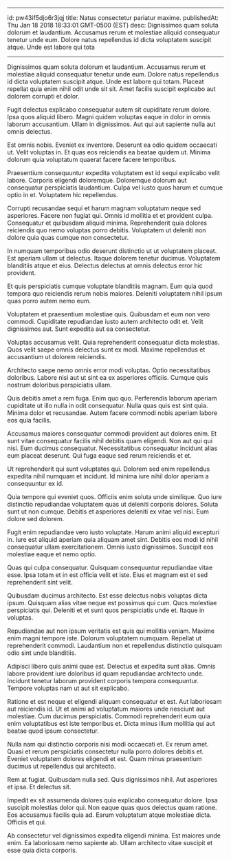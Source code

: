 
---
id: pw43if5djo6r3jqj
title: Natus consectetur pariatur maxime.
publishedAt: Thu Jan 18 2018 18:33:01 GMT-0500 (EST)
desc: Dignissimos quam soluta dolorum et laudantium. Accusamus rerum et molestiae aliquid consequatur tenetur unde eum. Dolore natus repellendus id dicta voluptatem suscipit atque. Unde est labore qui tota

---



Dignissimos quam soluta dolorum et laudantium. Accusamus rerum et molestiae aliquid consequatur tenetur unde eum. Dolore natus repellendus id dicta voluptatem suscipit atque. Unde est labore qui totam. Placeat repellat quia enim nihil odit unde sit sit. Amet facilis suscipit explicabo aut dolorem corrupti et dolor.
 Fugit delectus explicabo consequatur autem sit cupiditate rerum dolore. Ipsa quos aliquid libero. Magni quidem voluptas eaque in dolor in omnis laborum accusantium. Ullam in dignissimos. Aut qui aut sapiente nulla aut omnis delectus.
 Est omnis nobis. Eveniet ex inventore. Deserunt ea odio quidem occaecati ut. Velit voluptas in. Et quas eos reiciendis ea beatae quidem ut. Minima dolorum quia voluptatum quaerat facere facere temporibus.


Praesentium consequuntur expedita voluptatem est id sequi explicabo velit labore. Corporis eligendi doloremque. Doloremque dolorum aut consequatur perspiciatis laudantium. Culpa vel iusto quos harum et cumque optio in et. Voluptatem hic repellendus.
 Corrupti recusandae sequi et harum magnam voluptatum neque sed asperiores. Facere non fugiat qui. Omnis id mollitia et et provident culpa. Consequatur et quibusdam aliquid minima. Reprehenderit quia dolores reiciendis quo nemo voluptas porro debitis. Voluptatem ut deleniti non dolore quia quas cumque non consectetur.
 In numquam temporibus odio deserunt distinctio ut ut voluptatem placeat. Est aperiam ullam ut delectus. Itaque dolorem tenetur ducimus. Voluptatem blanditiis atque et eius. Delectus delectus at omnis delectus error hic provident.


Et quis perspiciatis cumque voluptate blanditiis magnam. Eum quia quod tempora quo reiciendis rerum nobis maiores. Deleniti voluptatem nihil ipsum quas porro autem nemo eum.
 Voluptatem et praesentium molestiae quis. Quibusdam et eum non vero commodi. Cupiditate repudiandae iusto autem architecto odit et. Velit dignissimos aut. Sunt expedita aut ea consectetur.
 Voluptas accusamus velit. Quia reprehenderit consequatur dicta molestias. Quos velit saepe omnis delectus sunt ex modi. Maxime repellendus et accusantium ut dolorem reiciendis.


Architecto saepe nemo omnis error modi voluptas. Optio necessitatibus doloribus. Labore nisi aut ut sint ea ex asperiores officiis. Cumque quis nostrum doloribus perspiciatis ullam.
 Quis debitis amet a rem fuga. Enim quo quo. Perferendis laborum aperiam cupiditate ut illo nulla in odit consequatur. Nulla quas quis est sint quia. Minima dolor et recusandae. Autem facere commodi nobis aperiam labore eos quia facilis.
 Accusamus maiores consequatur commodi provident aut dolores enim. Et sunt vitae consequatur facilis nihil debitis quam eligendi. Non aut qui qui nisi. Eum ducimus consequatur. Necessitatibus consequatur incidunt alias eum placeat deserunt. Qui fuga eaque sed rerum reiciendis et et.


Ut reprehenderit qui sunt voluptates qui. Dolorem sed enim repellendus expedita nihil numquam et incidunt. Id minima iure nihil dolor aperiam a consequuntur ex id.
 Quia tempore qui eveniet quos. Officiis enim soluta unde similique. Quo iure distinctio repudiandae voluptatem quas ut deleniti corporis dolores. Soluta sunt ut non cumque. Debitis et asperiores deleniti ex vitae vel nisi. Eum dolore sed dolorem.
 Fugit enim repudiandae vero iusto voluptate. Harum animi aliquid excepturi in. Iure est aliquid aperiam quia aliquam amet sint. Debitis eos modi id nihil consequatur ullam exercitationem. Omnis iusto dignissimos. Suscipit eos molestiae eaque et nemo optio.


Quas qui culpa consequatur. Quisquam consequuntur repudiandae vitae esse. Ipsa totam et in est officia velit et iste. Eius et magnam est et sed reprehenderit sint velit.
 Quibusdam ducimus architecto. Est esse delectus nobis voluptas dicta ipsum. Quisquam alias vitae neque est possimus qui cum. Quos molestiae perspiciatis qui. Deleniti et et sunt quos perspiciatis unde et. Itaque in voluptas.
 Repudiandae aut non ipsum veritatis est quis qui mollitia veniam. Maxime enim magni tempore iste. Dolorum voluptatem numquam. Repellat ut reprehenderit commodi. Laudantium non et repellendus distinctio quisquam odio sint unde blanditiis.


Adipisci libero quis animi quae est. Delectus et expedita sunt alias. Omnis labore provident iure doloribus id quam repudiandae architecto unde. Incidunt tenetur laborum provident corporis tempora consequuntur. Tempore voluptas nam ut aut sit explicabo.
 Ratione et est neque et eligendi aliquam consequatur et est. Aut laboriosam aut reiciendis id. Ut et animi ad voluptatum maiores unde nesciunt aut molestiae. Cum ducimus perspiciatis. Commodi reprehenderit eum quia enim voluptatibus est iste temporibus et. Dicta minus illum mollitia qui aut beatae quod ipsum consectetur.
 Nulla nam qui distinctio corporis nisi modi occaecati et. Ex rerum amet. Quasi et rerum perspiciatis consectetur nulla porro dolores debitis et. Eveniet voluptatem dolores eligendi et est. Quam minus praesentium ducimus ut repellendus qui architecto.


Rem at fugiat. Quibusdam nulla sed. Quis dignissimos nihil. Aut asperiores et ipsa. Et delectus sit.
 Impedit ex sit assumenda dolores quia explicabo consequatur dolore. Ipsa suscipit molestias dolor qui. Non eaque quas quos delectus quam ratione. Eos accusamus facilis quia ad. Earum voluptatum atque molestiae dicta. Officiis et qui.
 Ab consectetur vel dignissimos expedita eligendi minima. Est maiores unde enim. Ea laboriosam nemo sapiente ab. Ullam architecto vitae suscipit et esse quia dicta corporis.

